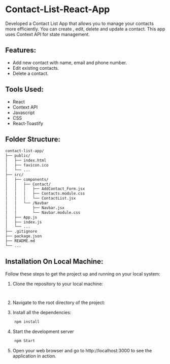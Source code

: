 # Contact-List-React-App
Developed a Contact List App that allows you to manage your contacts more efficiently. You can create , edit, delete and update a contact. This app uses Context API for state management.

## Features:
* Add new contact with name, email and phone number.
* Edit existing contacts.
* Delete a contact.

## Tools Used:
* React
* Context API
* Javascript
* CSS
* React-Toastify

## Folder Structure:
```bash
contact-list-app/
├── public/
│   ├── index.html
│   ├── favicon.ico
│   └── ...
├── src/
│   ├── components/
│   │   ├── Contact/
│   │   │   ├── AddContact_Form.jsx
│   │   │   ├── Contacts.module.css
│   │   │   └── ContactList.jsx
│   │   └── /Navbar
│   │       ├── Navbar.jsx
│   │       └── Navbar.module.css
│   ├── App.js
│   ├── index.js
│   └── ...
├── .gitignore
├── package.json
├── README.md
└── ...
```

## Installation On Local Machine:
Follow these steps to get the project up and running on your local system:

1. Clone the repository to your local machine:
```bash
  
```
2. Navigate to the root directory of the project:

3. Install all the dependencies:
```bash
    npm install
```
4. Start the development server
```bash 
    npm Start
```
5. Open your web browser and go to http://localhost:3000 to see the application in action.

